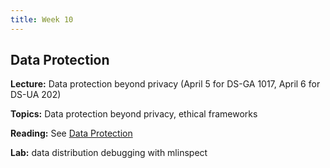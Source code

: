 ```yaml
---
title: Week 10
---
```


## Data Protection

**Lecture:** Data protection beyond privacy (April 5 for DS-GA 1017, April 6 for DS-UA 202)

**Topics:** Data protection beyond privacy, ethical frameworks

**Reading:** See [Data Protection](../../../assets/data_protection_reader.pdf)

**Lab:** data distribution debugging with mlinspect
